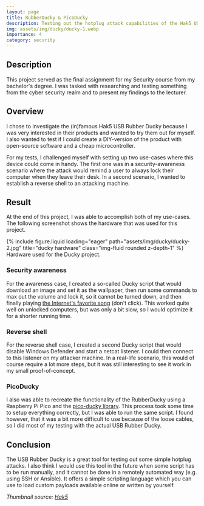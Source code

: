 ```yaml
---
layout: page
title: RubberDucky & PicoDucky
description: Testing out the hotplug attack capabilities of the Hak5 USB Rubber Ducky
img: assets/img/ducky/ducky-1.webp
importance: 4
category: security
---
```


## Description 
This project served as the final assignment for my Security course from my bachelor's degree. I was tasked with researching and testing something from the cyber security realm and to present my findings to the lecturer.

## Overview
I chose to investigate the (in)famous Hak5 USB Rubber Ducky because I was very interested in their products and wanted to try them out for myself. I also wanted to test if I could create a DIY-version of the product with open-source software and a cheap microcontroller.

For my tests, I challenged myself with setting up two use-cases where this device could come in handy. The first one was in a security-awareness scenario where the attack would remind a user to always lock their computer when they leave their desk. In a second scenario, I wanted to establish a reverse shell to an attacking machine.

## Result
At the end of this project, I was able to accomplish both of my use-cases. The following screenshot shows the hardware that was used for this project.

<div class="row">
    <div class="col-sm mt-2 mt-md-0">
        {% include figure.liquid loading="eager" path="assets/img/ducky/ducky-2.jpg" title="ducky hardware" class="img-fluid rounded z-depth-1" %}
    </div>
</div>

<div class="caption">
   Hardware used for the Ducky project. 
</div>

### Security awareness
For the awareness case, I created a so-called Ducky script that would download an image and set it as the wallpaper, then run some commands to max out the volume and lock it, so it cannot be turned down, and then finally playing [the Internet's favorite song](https://www.youtube.com/watch?v=dQw4w9WgXcQ&ab_channel=RickAstley) (don't click). This worked quite well on unlocked computers, but was only a bit slow, so I would optimize it for a shorter running time.

### Reverse shell
For the reverse shell case, I created a second Ducky script that would disable Windows Defender and start a netcat listener. I could then connect to this listener on my attacker machine. In a real-life scenario, this would of course require a lot more steps, but it was still interesting to see it work in my small proof-of-concept.

### PicoDucky
I also was able to recreate the functionality of the RubberDucky using a Raspberry Pi Pico and the [pico-ducky library](https://github.com/dbisu/pico-ducky). This process took some time to setup everything correctly, but I was able to run the same script. I found however, that it was a bit more difficult to use because of the loose cables, so I did most of my testing with the actual USB Rubber Ducky.

## Conclusion
The USB Rubber Ducky is a great tool for testing out some simple hotplug attacks. I also think I would use this tool in the future when some script has to be run manually, and it cannot be done in a remotely automated way (e.g. using SSH or Ansible). It offers a simple scripting language which you can use to load custom payloads available online or written by yourself.

*Thumbnail source: [Hak5](https://hakshop.myshopify.com/products/usb-rubber-ducky?variant=353378649)*
